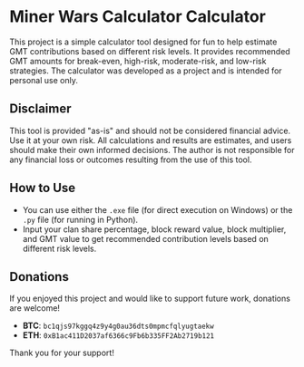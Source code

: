 # Miner Wars Calculator Calculator

This project is a simple calculator tool designed for fun to help estimate GMT contributions based on different risk levels. It provides recommended GMT amounts for break-even, high-risk, moderate-risk, and low-risk strategies. The calculator was developed as a project and is intended for personal use only.

## Disclaimer

This tool is provided "as-is" and should not be considered financial advice. Use it at your own risk. All calculations and results are estimates, and users should make their own informed decisions. The author is not responsible for any financial loss or outcomes resulting from the use of this tool.

## How to Use

- You can use either the `.exe` file (for direct execution on Windows) or the `.py` file (for running in Python).
- Input your clan share percentage, block reward value, block multiplier, and GMT value to get recommended contribution levels based on different risk levels.
  
## Donations

If you enjoyed this project and would like to support future work, donations are welcome!

- **BTC**: `bc1qjs97kggq4z9y4g0au36dts0mpmcfqlyugtaekw`
- **ETH**: `0xB1ac411D2037af6366c9Fb6b335FF2Ab2719b121`

Thank you for your support!
